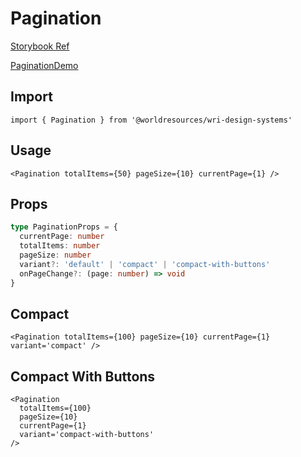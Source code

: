 # Pagination

[Storybook Ref](https://wri.github.io/wri-design-systems/?path=/docs/information-display-pagination--docs)

[PaginationDemo](https://github.com/wri/wri-design-systems/blob/main/src/components/InformationDisplay/Pagination/PaginationDemo.tsx)

## Import

```tsx
import { Pagination } from '@worldresources/wri-design-systems'
```

## Usage

```tsx
<Pagination totalItems={50} pageSize={10} currentPage={1} />
```

## Props

```ts
type PaginationProps = {
  currentPage: number
  totalItems: number
  pageSize: number
  variant?: 'default' | 'compact' | 'compact-with-buttons'
  onPageChange?: (page: number) => void
}
```

## Compact

```tsx
<Pagination totalItems={100} pageSize={10} currentPage={1} variant='compact' />
```

## Compact With Buttons

```tsx
<Pagination
  totalItems={100}
  pageSize={10}
  currentPage={1}
  variant='compact-with-buttons'
/>
```
